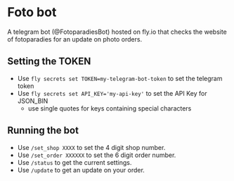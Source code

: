 # Foto bot
A telegram bot (@FotoparadiesBot) hosted on fly.io that checks the website of fotoparadies for an update on photo orders.

## Setting the TOKEN
- Use `fly secrets set TOKEN=my-telegram-bot-token` to set the telegram token
- Use `fly secrets set API_KEY='my-api-key'` to set the API Key for JSON_BIN
    - use single quotes for keys containing special characters
    
## Running the bot
- Use `/set_shop XXXX` to set the 4 digit shop number.
- Use `/set_order XXXXXX` to set the 6 digit order number.
- Use `/status` to get the current settings.
- Use `/update` to get an update on your order.
